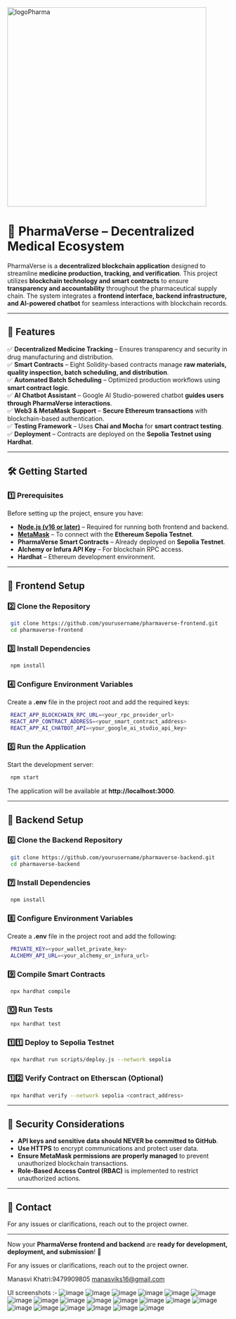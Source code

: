 <img align="center" width="453" alt="logoPharma" src="https://github.com/Team-Upsilon/PharmaVerse-frontend/assets/103581884/6c562eb4-4c57-4f20-9cdd-e9fe98cc27f1">



# 🌿 PharmaVerse – Decentralized Medical Ecosystem

PharmaVerse is a **decentralized blockchain application** designed to streamline **medicine production, tracking, and verification**. This project utilizes **blockchain technology and smart contracts** to ensure **transparency and accountability** throughout the pharmaceutical supply chain. The system integrates a **frontend interface, backend infrastructure, and AI-powered chatbot** for seamless interactions with blockchain records.

---

## 🚀 Features  

✅ **Decentralized Medicine Tracking** – Ensures transparency and security in drug manufacturing and distribution.  
✅ **Smart Contracts** – Eight Solidity-based contracts manage **raw materials, quality inspection, batch scheduling, and distribution**.  
✅ **Automated Batch Scheduling** – Optimized production workflows using **smart contract logic**.  
✅ **AI Chatbot Assistant** – Google AI Studio-powered chatbot **guides users through PharmaVerse interactions**.  
✅ **Web3 & MetaMask Support** – **Secure Ethereum transactions** with blockchain-based authentication.  
✅ **Testing Framework** – Uses **Chai and Mocha** for **smart contract testing**.  
✅ **Deployment** – Contracts are deployed on the **Sepolia Testnet using Hardhat**.  

---

## 🛠️ Getting Started  

### 1️⃣ Prerequisites  

Before setting up the project, ensure you have:  

- **[Node.js (v16 or later)](https://nodejs.org/)** – Required for running both frontend and backend.  
- **[MetaMask](https://metamask.io/)** – To connect with the **Ethereum Sepolia Testnet**.  
- **PharmaVerse Smart Contracts** – Already deployed on **Sepolia Testnet**.  
- **Alchemy or Infura API Key** – For blockchain RPC access.  
- **Hardhat** – Ethereum development environment.  

---

## 📌 Frontend Setup  

### 2️⃣ Clone the Repository  

```sh
 git clone https://github.com/yourusername/pharmaverse-frontend.git
 cd pharmaverse-frontend
```

### 3️⃣ Install Dependencies  

```sh
 npm install
```

### 4️⃣ Configure Environment Variables  

Create a **.env** file in the project root and add the required keys:  

```sh
 REACT_APP_BLOCKCHAIN_RPC_URL=<your_rpc_provider_url>
 REACT_APP_CONTRACT_ADDRESS=<your_smart_contract_address>
 REACT_APP_AI_CHATBOT_API=<your_google_ai_studio_api_key>
```

### 5️⃣ Run the Application  

Start the development server:  

```sh
 npm start
```

The application will be available at **http://localhost:3000**.  

---

## 🔄 Backend Setup  

### 6️⃣ Clone the Backend Repository  

```sh
 git clone https://github.com/yourusername/pharmaverse-backend.git
 cd pharmaverse-backend
```

### 7️⃣ Install Dependencies  

```sh
 npm install
```

### 8️⃣ Configure Environment Variables  

Create a **.env** file in the project root and add the following:  

```sh
 PRIVATE_KEY=<your_wallet_private_key>
 ALCHEMY_API_URL=<your_alchemy_or_infura_url>
```

### 9️⃣ Compile Smart Contracts  

```sh
 npx hardhat compile
```

### 🔟 Run Tests  

```sh
 npx hardhat test
```

### 1️⃣1️⃣ Deploy to Sepolia Testnet  

```sh
 npx hardhat run scripts/deploy.js --network sepolia
```

### 1️⃣2️⃣ Verify Contract on Etherscan (Optional)  

```sh
 npx hardhat verify --network sepolia <contract_address>
```

---

## 🔐 Security Considerations  

- **API keys and sensitive data should NEVER be committed to GitHub**.  
- **Use HTTPS** to encrypt communications and protect user data.  
- **Ensure MetaMask permissions are properly managed** to prevent unauthorized blockchain transactions.  
- **Role-Based Access Control (RBAC)** is implemented to restrict unauthorized actions.  

---

## 📩 Contact  

For any issues or clarifications, reach out to the project owner.  

---

Now your **PharmaVerse frontend and backend** are **ready for development, deployment, and submission**! 🚀

For any issues or clarifications, reach out to the project owner.  

Manasvi Khatri:9479909805
manasviks16@gmail.com


UI screenshots :-
![image](https://github.com/user-attachments/assets/76429222-30f3-453b-b3f7-7decb568bf1e)
![image](https://github.com/user-attachments/assets/7fef9003-44b4-43af-acf1-a3524c3a7439)
![image](https://github.com/user-attachments/assets/274f3a1d-21b6-4d63-ae7b-1b20d7a98c2e)
![image](https://github.com/user-attachments/assets/5763f8b0-d5fc-4ead-b6bd-941c98198bbc)
![image](https://github.com/user-attachments/assets/42848988-6637-49f8-9271-dd5fe1f7e114)
![image](https://github.com/user-attachments/assets/857e58df-07bc-4b14-9ca4-448b87debf58)
![image](https://github.com/user-attachments/assets/07c27fc3-1070-4ccc-96ad-93c11724aab2)
![image](https://github.com/user-attachments/assets/3fa4d110-45ff-496c-9394-feb970eb4465)
![image](https://github.com/user-attachments/assets/6d6a5deb-d561-47e2-8b1f-59bf9228d602)
![image](https://github.com/user-attachments/assets/0acf2fe4-3e40-4a1b-b41c-0bc3f0b7d9c9)
![image](https://github.com/user-attachments/assets/647e799f-042b-41eb-abc7-4a11d1f96491)
![image](https://github.com/user-attachments/assets/407d25c9-fba0-4d6e-a922-04cac80c69ac)
![image](https://github.com/user-attachments/assets/a3bc4432-78b2-4e06-88fc-1abd256422fb)
![image](https://github.com/user-attachments/assets/58b27c76-fbb4-4e3a-8319-d4f4279e5bc7)
![image](https://github.com/user-attachments/assets/e2cc8461-78de-454e-9a57-906516c57648)
![image](https://github.com/user-attachments/assets/fc16a315-82d5-48f9-b617-1d59b6a6dcc5)
![image](https://github.com/user-attachments/assets/717251e4-cb01-4381-90c3-ca76a0bb500d)
![image](https://github.com/user-attachments/assets/3b45cf7e-1eca-46be-bfc4-e775682601e5)
![image](https://github.com/user-attachments/assets/bd09f277-f8f6-4a09-8791-f3c28d652753)
![image](https://github.com/user-attachments/assets/29b19220-df79-4933-a907-5f9e00178c5d)



























